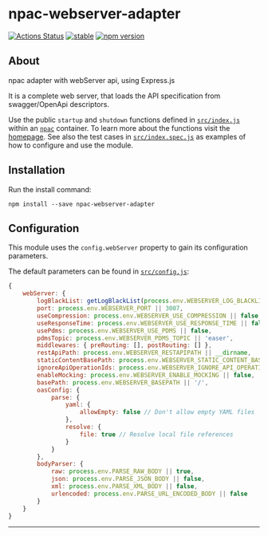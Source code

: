npac-webserver-adapter
======================

[![Actions Status](https://github.com/tombenke/npac-webserver-adapter/workflows/Quality%20Check/badge.svg)](https://github.com/tombenke/npac-webserver-adapter)
[![stable](http://badges.github.io/stability-badges/dist/stable.svg)](http://github.com/badges/stability-badges)
[![npm version][npm-badge]][npm-url]

## About

npac adapter with webServer api, using Express.js

It is a complete web server, that loads the API specification from swagger/OpenApi descriptors.

Use the public `startup` and `shutdown` functions defined in [`src/index.js`](src/index.js) within an [`npac`](http://tombenke.github.io/npac) container.
To learn more about the functions visit the [homepage](http://tombenke.github.io/npac-webserver-adapter/).
See also the test cases in [`src/index.spec.js`](src/index.spec.js) as examples of how to configure and use the module.


## Installation

Run the install command:

    npm install --save npac-webserver-adapter


## Configuration

This module uses the `config.webServer` property to gain its configuration parameters.

The default parameters can be found in [`src/config.js`](src/config.js):

```JavaScript
{
    webServer: {
        logBlackList: getLogBlackList(process.env.WEBSERVER_LOG_BLACKLIST),
        port: process.env.WEBSERVER_PORT || 3007,
        useCompression: process.env.WEBSERVER_USE_COMPRESSION || false,
        useResponseTime: process.env.WEBSERVER_USE_RESPONSE_TIME || false,
        usePdms: process.env.WEBSERVER_USE_PDMS || false,
        pdmsTopic: process.env.WEBSERVER_PDMS_TOPIC || 'easer',
        middlewares: { preRouting: [], postRouting: [] },
        restApiPath: process.env.WEBSERVER_RESTAPIPATH || __dirname,
        staticContentBasePath: process.env.WEBSERVER_STATIC_CONTENT_BASEPATH || path.resolve(),
        ignoreApiOperationIds: process.env.WEBSERVER_IGNORE_API_OPERATION_IDS || false,
        enableMocking: process.env.WEBSERVER_ENABLE_MOCKING || false,
        basePath: process.env.WEBSERVER_BASEPATH || '/',
        oasConfig: {
            parse: {
                yaml: {
                    allowEmpty: false // Don't allow empty YAML files
                },
                resolve: {
                    file: true // Resolve local file references
                }
            }
        },
        bodyParser: {
            raw: process.env.PARSE_RAW_BODY || true,
            json: process.env.PARSE_JSON_BODY || false,
            xml: process.env.PARSE_XML_BODY || false,
            urlencoded: process.env.PARSE_URL_ENCODED_BODY || false
        }
    }
}
```

---

[npm-badge]: https://badge.fury.io/js/npac-webserver-adapter.svg
[npm-url]: https://badge.fury.io/js/npac-webserver-adapter

